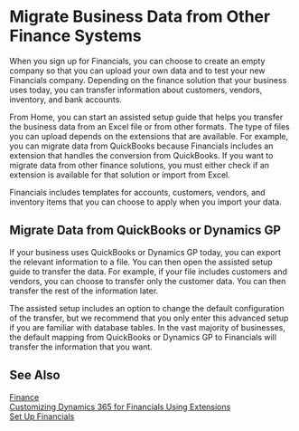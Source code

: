 <properties
    pageTitle="Migrate Business Data from Other Finance Systems| Financials"
	description="Describes how you can import your own data into Dynamics 365 for Financials."
	services="project-madeira"
	documentationCenter=""
	authors="edupont04"
/>
<tags
    ms.service="project-madeira"
    ms.topic="article"
    ms.devlang="na"
    ms.tgt_pltfrm="na"
    ms.workload="na"
    ms.date="11/01/2016"
    ms.author="edupont04" />

# Migrate Business Data from Other Finance Systems
When you sign up for Financials, you can choose to create an empty company so that you can upload your own data and to test your new Financials company. Depending on the finance solution that your business uses today, you can transfer information about customers, vendors, inventory, and bank accounts.  

From Home, you can start an assisted setup guide that helps you transfer the business data from an Excel file or from other formats. The type of files you can upload depends on the extensions that are available. For example, you can migrate data from QuickBooks because Financials includes an extension that handles the conversion from QuickBooks. If you want to migrate data from other finance solutions, you must either check if an extension is available for that solution or import from Excel.  

Financials includes templates for accounts, customers, vendors, and inventory items that you can choose to apply when you import your data.  

## Migrate Data from QuickBooks or Dynamics GP
If your business uses QuickBooks or Dynamics GP today, you can export the relevant information to a file. You can then open the assisted setup guide to transfer the data.
For example, if your file includes customers and vendors, you can choose to transfer only the customer data. You can then transfer the rest of the information later.  

The assisted setup includes an option to change the default configuration of the transfer, but we recommend that you only enter this advanced setup if you are familiar with database tables. In the vast majority of businesses, the default mapping from QuickBooks or Dynamics GP to Financials will transfer the information that you want.

## See Also
[Finance](finance.md)  
[Customizing Dynamics 365 for Financials Using Extensions](ui-extensions.md)   
[Set Up Financials](setup.md)
